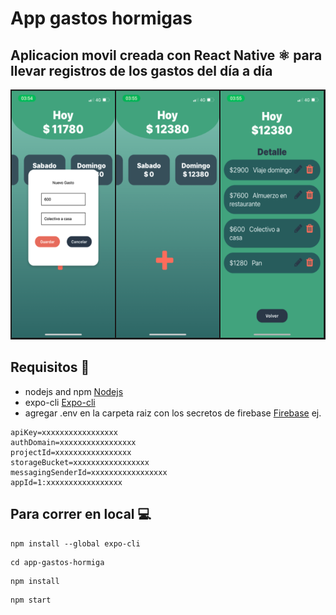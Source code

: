# App gastos hormigas

## Aplicacion movil creada con React Native ⚛️ para llevar registros de los gastos del día a día 
<img src="./assets/img-readme/image_app.png" alt="drawing" width="650" height="400"/>

## Requisitos 📝
- nodejs and npm [Nodejs](https://nodejs.org/en/)
- expo-cli [Expo-cli](https://docs.expo.dev/)
- agregar .env en la carpeta raiz con los secretos de  firebase [Firebase](https://console.firebase.google.com/) ej.
```
apiKey=xxxxxxxxxxxxxxxxx
authDomain=xxxxxxxxxxxxxxxxx
projectId=xxxxxxxxxxxxxxxxx
storageBucket=xxxxxxxxxxxxxxxxx
messagingSenderId=xxxxxxxxxxxxxxxxx
appId=1:xxxxxxxxxxxxxxxxx
```



## Para correr en local 💻
```
npm install --global expo-cli
```
```
cd app-gastos-hormiga
```
```
npm install
```

```
npm start
```
